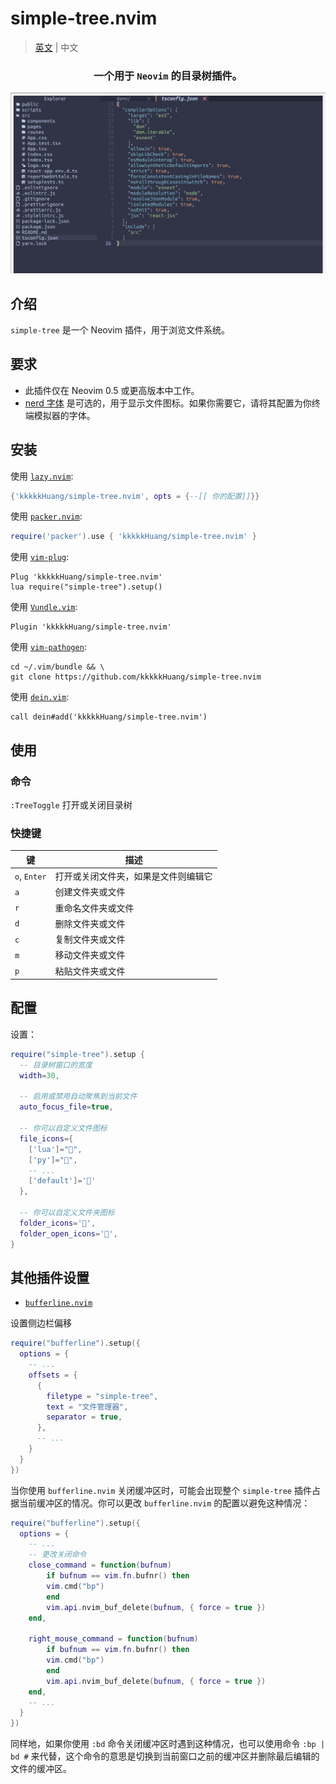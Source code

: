 # simple-tree.nvim

> [英文](./README.md) | 中文

<div align="center">
  <h3>一个用于 <code>Neovim</code> 的目录树插件。</h3>
  <img src="asset/image.png" alt="simple-tree" />
</div>

## 介绍

`simple-tree` 是一个 Neovim 插件，用于浏览文件系统。

## 要求

- 此插件仅在 Neovim 0.5 或更高版本中工作。
- [nerd 字体](https://www.nerdfonts.com/) 是可选的，用于显示文件图标。如果你需要它，请将其配置为你终端模拟器的字体。

## 安装

使用 [`lazy.nvim`](https://github.com/folke/lazy.nvim):

```lua
{'kkkkkHuang/simple-tree.nvim', opts = {--[[ 你的配置]]}}
```

使用 [`packer.nvim`](https://github.com/wbthomason/packer.nvim):

```lua
require('packer').use { 'kkkkkHuang/simple-tree.nvim' }
```

使用 [`vim-plug`](https://github.com/junegunn/vim-plug):

```vim
Plug 'kkkkkHuang/simple-tree.nvim'
lua require("simple-tree").setup()
```

使用 [`Vundle.vim`](https://github.com/VundleVim/Vundle.vim):

```vim
Plugin 'kkkkkHuang/simple-tree.nvim'
```

使用 [`vim-pathogen`](https://github.com/tpope/vim-pathogen):

```shell
cd ~/.vim/bundle && \
git clone https://github.com/kkkkkHuang/simple-tree.nvim
```

使用 [`dein.vim`](https://github.com/Shougo/dein.vim):

```vim
call dein#add('kkkkkHuang/simple-tree.nvim')
```

## 使用

### 命令

`:TreeToggle` 打开或关闭目录树

### 快捷键

| 键           | 描述                                 |
| ------------ | ------------------------------------ |
| `o`, `Enter` | 打开或关闭文件夹，如果是文件则编辑它 |
| `a`          | 创建文件夹或文件                     |
| `r`          | 重命名文件夹或文件                   |
| `d`          | 删除文件夹或文件                     |
| `c`          | 复制文件夹或文件                     |
| `m`          | 移动文件夹或文件                     |
| `p`          | 粘贴文件夹或文件                     |

## 配置

设置：

```lua
require("simple-tree").setup {
  -- 目录树窗口的宽度
  width=30,

  -- 启用或禁用自动聚焦到当前文件
  auto_focus_file=true,

  -- 你可以自定义文件图标
  file_icons={
    ['lua']="",
    ['py']="",
    -- ...
    ['default']=''
  },

  -- 你可以自定义文件夹图标
  folder_icons='',
  folder_open_icons='',
}
```

## 其他插件设置

- [`bufferline.nvim`](https://github.com/akinsho/bufferline.nvim)

设置侧边栏偏移

```lua
require("bufferline").setup({
  options = {
    -- ...
    offsets = {
      {
        filetype = "simple-tree",
        text = "文件管理器",
        separator = true,
      },
      -- ...
    }
  }
})
```

当你使用 `bufferline.nvim` 关闭缓冲区时，可能会出现整个 `simple-tree` 插件占据当前缓冲区的情况。你可以更改 `bufferline.nvim` 的配置以避免这种情况：

```lua
require("bufferline").setup({
  options = {
    -- ...
    -- 更改关闭命令
    close_command = function(bufnum)
    	if bufnum == vim.fn.bufnr() then
        vim.cmd("bp")
    	end
    	vim.api.nvim_buf_delete(bufnum, { force = true })
    end,

    right_mouse_command = function(bufnum)
    	if bufnum == vim.fn.bufnr() then
        vim.cmd("bp")
    	end
    	vim.api.nvim_buf_delete(bufnum, { force = true })
    end,
    -- ...
  }
})
```

同样地，如果你使用 `:bd` 命令关闭缓冲区时遇到这种情况，也可以使用命令 `:bp | bd #` 来代替，这个命令的意思是切换到当前窗口之前的缓冲区并删除最后编辑的文件的缓冲区。
